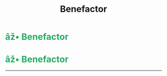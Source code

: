 ﻿---
lang: en-US
title: Benefactor
prev: Altruist
next: Chameleon
---
# <font color="#24ac64">âž• <b>Benefactor</b></font> <Badge text="Support" type="tip" vertical="middle"/>
# <font color="#24ac64">âž• <b>Benefactor</b></font> <Badge text="Support" type="tip" vertical="middle"/>
---


